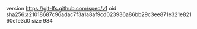 version https://git-lfs.github.com/spec/v1
oid sha256:a21018687c96adac7f3a1a8af9cd023936a86bb29c3ee871e321e82160efe3d0
size 984
